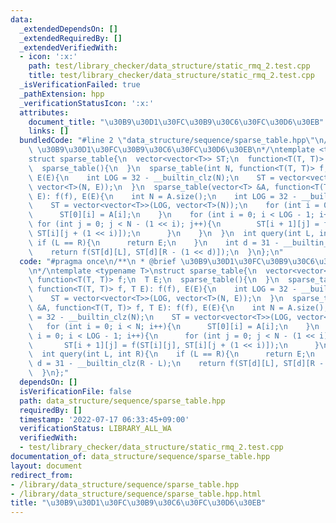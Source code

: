 ```yaml
---
data:
  _extendedDependsOn: []
  _extendedRequiredBy: []
  _extendedVerifiedWith:
  - icon: ':x:'
    path: test/library_checker/data_structure/static_rmq_2.test.cpp
    title: test/library_checker/data_structure/static_rmq_2.test.cpp
  _isVerificationFailed: true
  _pathExtension: hpp
  _verificationStatusIcon: ':x:'
  attributes:
    document_title: "\u30B9\u30D1\u30FC\u30B9\u30C6\u30FC\u30D6\u30EB"
    links: []
  bundledCode: "#line 2 \"data_structure/sequence/sparse_table.hpp\"\n/**\n * @brief\
    \ \u30B9\u30D1\u30FC\u30B9\u30C6\u30FC\u30D6\u30EB\n*/\ntemplate <typename T>\n\
    struct sparse_table{\n  vector<vector<T>> ST;\n  function<T(T, T)> f;\n  T E;\n\
    \  sparse_table(){\n  }\n  sparse_table(int N, function<T(T, T)> f, T E): f(f),\
    \ E(E){\n    int LOG = 32 - __builtin_clz(N);\n    ST = vector<vector<T>>(LOG,\
    \ vector<T>(N, E));\n  }\n  sparse_table(vector<T> &A, function<T(T, T)> f, T\
    \ E): f(f), E(E){\n    int N = A.size();\n    int LOG = 32 - __builtin_clz(N);\n\
    \    ST = vector<vector<T>>(LOG, vector<T>(N));\n    for (int i = 0; i < N; i++){\n\
    \      ST[0][i] = A[i];\n    }\n    for (int i = 0; i < LOG - 1; i++){\n     \
    \ for (int j = 0; j < N - (1 << i); j++){\n        ST[i + 1][j] = f(ST[i][j],\
    \ ST[i][j + (1 << i)]);\n      }\n    }\n  }\n  int query(int L, int R){\n   \
    \ if (L == R){\n      return E;\n    }\n    int d = 31 - __builtin_clz(R - L);\n\
    \    return f(ST[d][L], ST[d][R - (1 << d)]);\n  }\n};\n"
  code: "#pragma once\n/**\n * @brief \u30B9\u30D1\u30FC\u30B9\u30C6\u30FC\u30D6\u30EB\
    \n*/\ntemplate <typename T>\nstruct sparse_table{\n  vector<vector<T>> ST;\n \
    \ function<T(T, T)> f;\n  T E;\n  sparse_table(){\n  }\n  sparse_table(int N,\
    \ function<T(T, T)> f, T E): f(f), E(E){\n    int LOG = 32 - __builtin_clz(N);\n\
    \    ST = vector<vector<T>>(LOG, vector<T>(N, E));\n  }\n  sparse_table(vector<T>\
    \ &A, function<T(T, T)> f, T E): f(f), E(E){\n    int N = A.size();\n    int LOG\
    \ = 32 - __builtin_clz(N);\n    ST = vector<vector<T>>(LOG, vector<T>(N));\n \
    \   for (int i = 0; i < N; i++){\n      ST[0][i] = A[i];\n    }\n    for (int\
    \ i = 0; i < LOG - 1; i++){\n      for (int j = 0; j < N - (1 << i); j++){\n \
    \       ST[i + 1][j] = f(ST[i][j], ST[i][j + (1 << i)]);\n      }\n    }\n  }\n\
    \  int query(int L, int R){\n    if (L == R){\n      return E;\n    }\n    int\
    \ d = 31 - __builtin_clz(R - L);\n    return f(ST[d][L], ST[d][R - (1 << d)]);\n\
    \  }\n};"
  dependsOn: []
  isVerificationFile: false
  path: data_structure/sequence/sparse_table.hpp
  requiredBy: []
  timestamp: '2022-07-17 06:33:45+09:00'
  verificationStatus: LIBRARY_ALL_WA
  verifiedWith:
  - test/library_checker/data_structure/static_rmq_2.test.cpp
documentation_of: data_structure/sequence/sparse_table.hpp
layout: document
redirect_from:
- /library/data_structure/sequence/sparse_table.hpp
- /library/data_structure/sequence/sparse_table.hpp.html
title: "\u30B9\u30D1\u30FC\u30B9\u30C6\u30FC\u30D6\u30EB"
---
```

